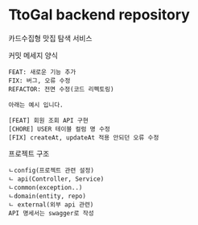 # TtoGal backend repository
카드수집형 맛집 탐색 서비스


커밋 메세지 양식

```CHORE: 코드 수정, 내부 파일 수정 
FEAT: 새로운 기능 추가
FIX: 버그, 오류 수정
REFACTOR: 전면 수정(코드 리펙토링)

아래는 예시 입니다. 

[FEAT] 회원 조회 API 구현 
[CHORE] USER 테이블 컬럼 명 수정
[FIX] createAt, updateAt 적용 안되던 오류 수정
```

프로젝트 구조
```Main
ㄴconfig(프로젝트 관련 설정)
ㄴ api(Controller, Service)
ㄴcommon(exception..)
ㄴdomain(entity, repo)
ㄴ external(외부 api 관련)
API 명세서는 swagger로 작성
```
